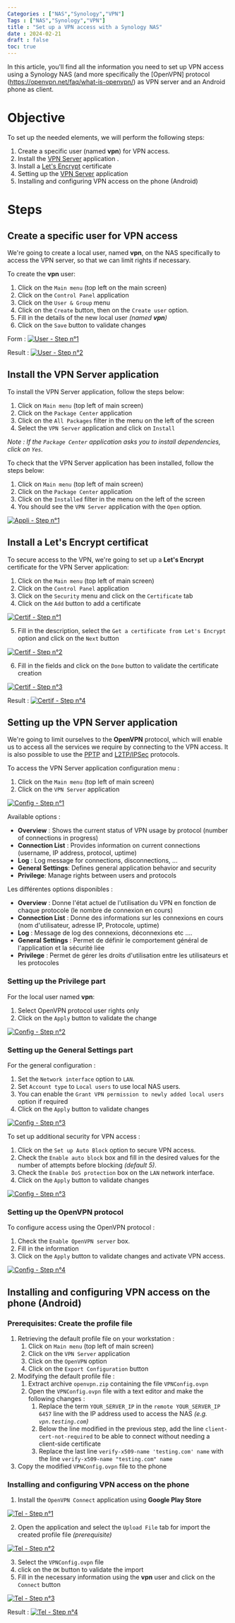```yaml
---
Categories : ["NAS","Synology","VPN"]
Tags : ["NAS","Synology","VPN"]
title : "Set up a VPN access with a Synology NAS"
date : 2024-02-21
draft : false
toc: true
---
```


In this article, you'll find all the information you need to set up VPN access using a Synology NAS (and more specifically the [OpenVPN] protocol (https://openvpn.net/faq/what-is-openvpn/) as VPN server and an Android phone as client.

 <!--more-->

# Objective

To set up the needed elements, we will perform the following steps:
1. Create a specific user (named **vpn**) for VPN access.
2. Install the [VPN Server](https://www.synology.com/fr-fr/dsm/packages/VPNCenter) application .
3. Install a [Let's Encrypt](https://letsencrypt.org/) certificate
4. Setting up the [VPN Server](https://www.synology.com/fr-fr/dsm/packages/VPNCenter) application
5. Installing and configuring VPN access on the phone (Android)

# Steps

## Create a specific user for VPN access

We're going to create a local user, named **vpn**, on the NAS specifically to access the VPN server, so that we can limit rights if necessary.

To create the **vpn** user:
1. Click on the `Main menu` (top left on the main screen)
2. Click on the `Control Panel` application
3. Click on the `User & Group` menu
4. Click on the `Create` button, then on the `Create user` option.
5. Fill in the details of the new local user _(named **vpn**)_
6. Click on the `Save` button to validate changes

Form :
[![User - Step n°1](/blog/web/20240221_nas_synology_vpn_server_01.png)](/blog/web/20240221_nas_synology_vpn_server_01.png)

Result :
[![User - Step n°2](/blog/web/20240221_nas_synology_vpn_server_02.png)](/blog/web/20240221_nas_synology_vpn_server_02.png)


## Install the **VPN Server** application

To install the VPN Server application, follow the steps below:
1. Click on `Main menu` (top left of main screen)
2. Click on the `Package Center` application
3. Click on the `All Packages` filter in the menu on the left of the screen
4. Select the `VPN Server` application and click on `Install`

_Note : If the `Package Center` application asks you to install dependencies, click on `Yes`._

To check that the VPN Server application has been installed, follow the steps below:
1. Click on `Main menu` (top left of main screen)
2. Click on the `Package Center` application
3. Click on the `Installed` filter in the menu on the left of the screen
4. You should see the `VPN Server` application with the `Open` option.

[![Appli - Step n°1](/blog/web/20240221_nas_synology_vpn_server_03.png)](/blog/web/20240221_nas_synology_vpn_server_03.png)


## Install a **Let's Encrypt** certificat

To secure access to the VPN, we're going to set up a **Let's Encrypt** certificate for the VPN Server application:
1. Click on the `Main menu` (top left of main screen)
2. Click on the `Control Panel` application
3. Click on the `Security` menu and click on the `Certificate` tab
4. Click on the `Add` button to add a certificate

[![Certif - Step n°1](/blog/web/20240221_nas_synology_vpn_server_04.png)](/blog/web/20240221_nas_synology_vpn_server_04.png)

5. Fill in the description, select the `Get a certificate from Let's Encrypt`  option and click on the `Next` button

[![Certif - Step n°2](/blog/web/20240221_nas_synology_vpn_server_05.png)](/blog/web/20240221_nas_synology_vpn_server_05.png)

6. Fill in the fields and click on the `Done` button to validate the certificate creation

[![Certif - Step n°3](/blog/web/20240221_nas_synology_vpn_server_06.png)](/blog/web/20240221_nas_synology_vpn_server_06.png)


Result : 
[![Certif - Step n°4](/blog/web/20240221_nas_synology_vpn_server_07.png)](/blog/web/20240221_nas_synology_vpn_server_07.png)


## Setting up the **VPN Server** application

We're going to limit ourselves to the **OpenVPN** protocol, which will enable us to access all the services we require by connecting to the VPN access. 
It is also possible to use the [PPTP](https://fr.wikipedia.org/wiki/Point-to-Point_Tunneling_Protocol) and [L2TP/IPSec](https://fr.wikipedia.org/wiki/Layer_2_Tunneling_Protocol) protocols.

To access the VPN Server application configuration menu : 
1. Click on the `Main menu` (top left of main screen)
2. Click on the `VPN Server` application

[![Config - Step n°1](/blog/web/20240221_nas_synology_vpn_server_08.png)](/blog/web/20240221_nas_synology_vpn_server_08.png)

Available options :
- **Overview** : Shows the current status of VPN usage by protocol (number of connections in progress)
- **Connection List** : Provides information on current connections (username, IP address, protocol, uptime)
- **Log** : Log message for connections, disconnections, ...
- **General Settings**: Defines general application behavior and security
- **Privilege**: Manage rights between users and protocols



Les différentes options disponibles :
- **Overview** : Donne l'état actuel de l'utilisation du VPN en fonction de chaque protocole (le nombre de connexion en cours)
- **Connection List** : Donne des informations sur les connexions en cours (nom d'utilisateur, adresse IP, Protocole, uptime)
- **Log** : Message de log des connexions, déconnexions etc ....
- **General Settings** : Permet de définir le comportement général de l'application et la sécurité liée
- **Privilege** : Permet de gérer les droits d'utilisation entre les utilisateurs et les protocoles


### Setting up the **Privilege** part

For the local user named **vpn**:
1. Select OpenVPN protocol user rights only
2. Click on the `Apply` button to validate the change

[![Config - Step n°2](/blog/web/20240221_nas_synology_vpn_server_09.png)](/blog/web/20240221_nas_synology_vpn_server_09.png)


### Setting up the **General Settings** part

For the general configuration : 
1. Set the `Network interface` option to `LAN`.
2. Set `Account type` to `Local users` to use local NAS users.
3. You can enable the `Grant VPN permission to newly added local users` option if required
4. Click on the `Apply` button to validate changes

[![Config - Step n°3](/blog/web/20240221_nas_synology_vpn_server_10.png)](/blog/web/20240221_nas_synology_vpn_server_10.png)

To set up additional security for VPN access :
1. Click on the `Set up Auto Block` option to secure VPN access.
2. Check the `Enable auto block` box and fill in the desired values for the number of attempts before blocking _(default 5)_.
3. Check the `Enable DoS protection` box on the `LAN` network interface. 
4. Click on the `Apply` button to validate changes

[![Config - Step n°3](/blog/web/20240221_nas_synology_vpn_server_11.png)](/blog/web/20240221_nas_synology_vpn_server_11.png)


### Setting up the OpenVPN protocol

To configure access using the OpenVPN protocol :
1. Check the `Enable OpenVPN server` box.
3. Fill in the information
4. Click on the `Apply` button to validate changes and activate VPN access.

[![Config - Step n°4](/blog/web/20240221_nas_synology_vpn_server_12.png)](/blog/web/20240221_nas_synology_vpn_server_12.png)


## Installing and configuring VPN access on the phone (Android)

### Prerequisites: Create the profile file
1. Retrieving the default profile file on your workstation : 
    1. Click on `Main menu` (top left of main screen)
    2. Click on the `VPN Server` application
    3. Click on the `OpenVPN` option
    4. Click on the `Export Configuration` button
2. Modifying the default profile file :
    1. Extract archive `openvpn.zip` containing the file `VPNConfig.ovpn`
    2. Open the `VPNConfig.ovpn` file with a text editor and make the following changes :
        1. Replace the term `YOUR_SERVER_IP` in the `remote YOUR_SERVER_IP 6457` line with the IP address used to access the NAS _(e.g. `vpn.testing.com`)_
        2. Below the line modified in the previous step, add the line `client-cert-not-required` to be able to connect without needing a client-side certificate
        3. Replace the last line `verify-x509-name 'testing.com' name` with the line `verify-x509-name "testing.com" name`
3. Copy the modified `VPNConfig.ovpn` file to the phone



### Installing and configuring VPN access on the phone

1. Install the `OpenVPN Connect` application using **Google Play Store**

[![Tel - Step n°1](/blog/web/20240221_nas_synology_vpn_server_13.png)](/blog/web/20240221_nas_synology_vpn_server_13.png)

2. Open the application and select the `Upload File` tab for import the created profile file _(prerequisite)_

[![Tel - Step n°2](/blog/web/20240221_nas_synology_vpn_server_14.png)](/blog/web/20240221_nas_synology_vpn_server_14.png)

3. Select the `VPNConfig.ovpn` file
4. click on the `OK` button to validate the import
5. Fill in the necessary information using the **vpn** user and click on the `Connect` button

[![Tel - Step n°3](/blog/web/20240221_nas_synology_vpn_server_15.png)](/blog/web/20240221_nas_synology_vpn_server_15.png)

Result : 
[![Tel - Step n°4](/blog/web/20240221_nas_synology_vpn_server_16.png)](/blog/web/20240221_nas_synology_vpn_server_16.png)






